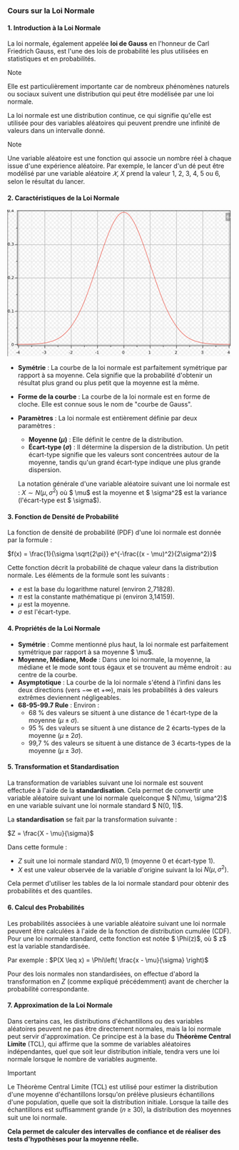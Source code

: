 ### Cours sur la Loi Normale

#### 1. Introduction à la Loi Normale

La loi normale, également appelée **loi de Gauss** en l'honneur de Carl Friedrich Gauss, est l'une des lois de probabilité les plus utilisées en statistiques et en probabilités. 

>[!NOTE]
>Elle est particulièrement importante car de nombreux phénomènes naturels ou sociaux suivent une distribution qui peut être modélisée par une loi normale.

La loi normale est une distribution continue, ce qui signifie qu'elle est utilisée pour des variables aléatoires qui peuvent prendre une infinité de valeurs dans un intervalle donné.

>[!NOTE]
>Une variable aléatoire est une fonction qui associe un nombre réel à chaque issue d'une expérience aléatoire. 
>Par exemple, le lancer d'un dé peut être modélisé par une variable aléatoire $𝑋$, $X$ prend la valeur 1, 2, 3, 4, 5 ou 6, selon le résultat du lancer.

#### 2. Caractéristiques de la Loi Normale

<img src="../images/loi-normal.png" width="500" />

- **Symétrie** : La courbe de la loi normale est parfaitement symétrique par rapport à sa moyenne. Cela signifie que la probabilité d'obtenir un résultat plus grand ou plus petit que la moyenne est la même.
  
- **Forme de la courbe** : La courbe de la loi normale est en forme de cloche. Elle est connue sous le nom de "courbe de Gauss". 

- **Paramètres** : La loi normale est entièrement définie par deux paramètres :
  - **Moyenne ($\mu$)** : Elle définit le centre de la distribution.
  - **Écart-type ($\sigma$)** : Il détermine la dispersion de la distribution. Un petit écart-type signifie que les valeurs sont concentrées autour de la moyenne, tandis qu'un grand écart-type indique une plus grande dispersion.

  La notation générale d'une variable aléatoire suivant une loi normale est :
  $X \sim N(\mu, \sigma^2)$
  où $ \mu$ est la moyenne et $ \sigma^2$ est la variance (l'écart-type est $ \sigma$).

#### 3. Fonction de Densité de Probabilité

La fonction de densité de probabilité (PDF) d'une loi normale est donnée par la formule :

$f(x) = \frac{1}{\sigma \sqrt{2\pi}} e^{-\frac{(x - \mu)^2}{2\sigma^2}}$

Cette fonction décrit la probabilité de chaque valeur dans la distribution normale. Les éléments de la formule sont les suivants :
- $e$ est la base du logarithme naturel (environ 2,71828).
- $\pi$ est la constante mathématique pi (environ 3,14159).
- $\mu$ est la moyenne.
- $\sigma$ est l'écart-type.

#### 4. Propriétés de la Loi Normale

- **Symétrie** : Comme mentionné plus haut, la loi normale est parfaitement symétrique par rapport à sa moyenne $ \mu$.
- **Moyenne, Médiane, Mode** : Dans une loi normale, la moyenne, la médiane et le mode sont tous égaux et se trouvent au même endroit : au centre de la courbe.
- **Asymptotique** : La courbe de la loi normale s'étend à l'infini dans les deux directions (vers $-\infty$ et $+\infty$), mais les probabilités à des valeurs extrêmes deviennent négligeables.
- **68-95-99.7 Rule** : Environ :
  - 68 % des valeurs se situent à une distance de 1 écart-type de la moyenne ($\mu \pm \sigma$).
  - 95 % des valeurs se situent à une distance de 2 écarts-types de la moyenne ($\mu \pm 2\sigma$).
  - 99,7 % des valeurs se situent à une distance de 3 écarts-types de la moyenne ($\mu \pm 3\sigma$).

#### 5. Transformation et Standardisation

La transformation de variables suivant une loi normale est souvent effectuée à l'aide de la **standardisation**. Cela permet de convertir une variable aléatoire suivant une loi normale quelconque $ N(\mu, \sigma^2)$ en une variable suivant une loi normale standard $ N(0, 1)$.

La **standardisation** se fait par la transformation suivante :

$Z = \frac{X - \mu}{\sigma}$

Dans cette formule :
- $Z$ suit une loi normale standard $N(0,1)$ (moyenne 0 et écart-type 1).
- $X$ est une valeur observée de la variable d'origine suivant la loi $N(\mu, \sigma^2)$.

Cela permet d'utiliser les tables de la loi normale standard pour obtenir des probabilités et des quantiles.

#### 6. Calcul des Probabilités

Les probabilités associées à une variable aléatoire suivant une loi normale peuvent être calculées à l'aide de la fonction de distribution cumulée (CDF). Pour une loi normale standard, cette fonction est notée $ \Phi(z)$, où $ z$ est la variable standardisée.

Par exemple :
$P(X \leq x) = \Phi\left( \frac{x - \mu}{\sigma} \right)$

Pour des lois normales non standardisées, on effectue d'abord la transformation en $Z$ (comme expliqué précédemment) avant de chercher la probabilité correspondante.

#### 7. Approximation de la Loi Normale

Dans certains cas, les distributions d'échantillons ou des variables aléatoires peuvent ne pas être directement normales, mais la loi normale peut servir d'approximation. Ce principe est à la base du **Théorème Central Limite** (TCL), qui affirme que la somme de variables aléatoires indépendantes, quel que soit leur distribution initiale, tendra vers une loi normale lorsque le nombre de variables augmente.

>[!IMPORTANT]
>Le Théorème Central Limite (TCL) est utilisé pour estimer la distribution d'une moyenne d'échantillons lorsqu'on prélève plusieurs échantillons d'une population, quelle que soit la distribution initiale. Lorsque la taille des échantillons est suffisamment grande (𝑛 ≥ 30), la distribution des moyennes suit une loi normale. 
>
>**Cela permet de calculer des intervalles de confiance et de réaliser des tests d'hypothèses pour la moyenne réelle.**
